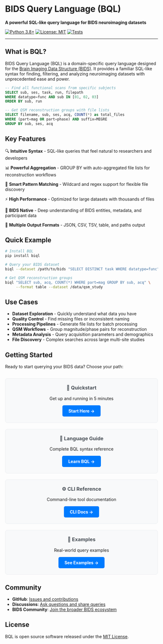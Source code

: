 # BIDS Query Language (BQL)

**A powerful SQL-like query language for BIDS neuroimaging datasets**

[![Python 3.8+](https://img.shields.io/badge/python-3.8+-blue.svg)](https://www.python.org/downloads/)
[![License: MIT](https://img.shields.io/badge/License-MIT-yellow.svg)](https://opensource.org/licenses/MIT)
[![Tests](https://img.shields.io/badge/tests-107%20passing-green.svg)](tests/)

---

## What is BQL?

BIDS Query Language (BQL) is a domain-specific query language designed for the [Brain Imaging Data Structure (BIDS)](https://bids.neuroimaging.io/). It provides a familiar SQL-like syntax for finding, filtering, and analyzing neuroimaging datasets with unprecedented ease and power.

```sql
-- Find all functional scans from specific subjects
SELECT sub, ses, task, run, filepath 
WHERE datatype=func AND sub IN [01, 02, 03] 
ORDER BY sub, run

-- Get QSM reconstruction groups with file lists
SELECT filename, sub, ses, acq, COUNT(*) as total_files
WHERE (part=mag OR part=phase) AND suffix=MEGRE
GROUP BY sub, ses, acq
```

## Key Features

🔍 **Intuitive Syntax** - SQL-like queries that feel natural to researchers and developers

📊 **Powerful Aggregation** - GROUP BY with auto-aggregated file lists for reconstruction workflows

🎯 **Smart Pattern Matching** - Wildcard and regex support for flexible file discovery

⚡ **High Performance** - Optimized for large datasets with thousands of files

🧠 **BIDS Native** - Deep understanding of BIDS entities, metadata, and participant data

🔧 **Multiple Output Formats** - JSON, CSV, TSV, table, and paths output

## Quick Example

```bash
# Install BQL
pip install biql

# Query your BIDS dataset
biql --dataset /path/to/bids "SELECT DISTINCT task WHERE datatype=func"

# Get QSM reconstruction groups
biql "SELECT sub, acq, COUNT(*) WHERE part=mag GROUP BY sub, acq" \
     --format table --dataset /data/qsm_study
```

## Use Cases

- **Dataset Exploration** - Quickly understand what data you have
- **Quality Control** - Find missing files or inconsistent naming
- **Processing Pipelines** - Generate file lists for batch processing
- **QSM Workflows** - Group magnitude/phase pairs for reconstruction
- **Metadata Analysis** - Query acquisition parameters and demographics
- **File Discovery** - Complex searches across large multi-site studies

## Getting Started

Ready to start querying your BIDS data? Choose your path:

<div class="grid-container">
  <div class="grid-item">
    <h3>🚀 Quickstart</h3>
    <p>Get up and running in 5 minutes</p>
    <a href="quickstart.html" class="btn">Start Here →</a>
  </div>
  
  <div class="grid-item">
    <h3>📖 Language Guide</h3>
    <p>Complete BQL syntax reference</p>
    <a href="language.html" class="btn">Learn BQL →</a>
  </div>
  
  <div class="grid-item">
    <h3>⚙️ CLI Reference</h3>
    <p>Command-line tool documentation</p>
    <a href="cli.html" class="btn">CLI Docs →</a>
  </div>
  
  <div class="grid-item">
    <h3>🔬 Examples</h3>
    <p>Real-world query examples</p>
    <a href="examples.html" class="btn">See Examples →</a>
  </div>
</div>

## Community

- **GitHub**: [Issues and contributions](https://github.com/user/biql)
- **Discussions**: [Ask questions and share queries](https://github.com/user/biql/discussions)
- **BIDS Community**: [Join the broader BIDS ecosystem](https://bids.neuroimaging.io/)

## License

BQL is open source software released under the [MIT License](https://opensource.org/licenses/MIT).

<style>
.grid-container {
  display: grid;
  grid-template-columns: repeat(auto-fit, minmax(250px, 1fr));
  gap: 20px;
  margin: 30px 0;
}

.grid-item {
  background: #f8f9fa;
  border: 1px solid #e9ecef;
  border-radius: 8px;
  padding: 20px;
  text-align: center;
}

.grid-item h3 {
  margin-top: 0;
  color: #495057;
}

.btn {
  display: inline-block;
  background: #007bff;
  color: white;
  padding: 10px 20px;
  text-decoration: none;
  border-radius: 5px;
  font-weight: bold;
}

.btn:hover {
  background: #0056b3;
  color: white;
}
</style>